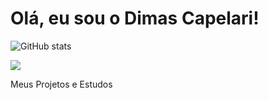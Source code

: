 # Olá, eu sou o Dimas Capelari!
 
![GitHub stats](https://github-readme-stats.vercel.app/api?username=dimascapelari&show_icons=true&theme=tokyonight)

<a href="https://www.linkedin.com/in/dimas-capelari-85345022b/" target="_blank"><img src="https://img.shields.io/badge/-LinkedIn-%230077B5?style=for-the-badge&logo=linkedin&logoColor=white" target="_blank"></a>

Meus Projetos e Estudos
